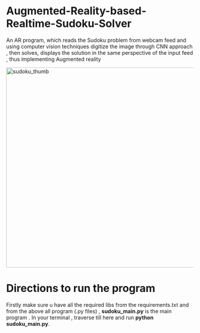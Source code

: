 # Augmented-Reality-based-Realtime-Sudoku-Solver
An AR program, which reads the Sudoku problem from webcam feed and using computer vision techniques digitize the image through CNN approach , then solves, displays the solution in the same perspective of the input feed , thus implementing Augmented reality

<img width="537" alt="sudoku_thumb" src="https://user-images.githubusercontent.com/38394431/84931343-4be28f00-b0f0-11ea-9279-c3c7e7cdbbf8.PNG">

# Directions to run the program
Firstly make sure u have all the required libs from the requirements.txt and from the above all program (.py files) , **sudoku_main.py** is the main program .
In your terminal , traverse till here and run **python sudoku_main.py**. 




